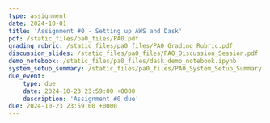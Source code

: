 ```yaml
---
type: assignment
date: 2024-10-01
title: 'Assignment #0 - Setting up AWS and Dask'
pdf: /static_files/pa0_files/PA0.pdf
grading_rubric: /static_files/pa0_files/PA0_Grading_Rubric.pdf
discussion_slides: /static_files/pa0_files/PA0_Discussion_Session.pdf
demo_notebook: /static_files/pa0_files/dask_demo_notebook.ipynb
system_setup_summary: /static_files/pa0_files/PA0_System_Setup_Summary.pdf
due_event: 
    type: due
    date: 2024-10-23 23:59:00 +0000
    description: 'Assignment #0 due'
due: 2024-10-23 23:59:00 +0000
---
```

